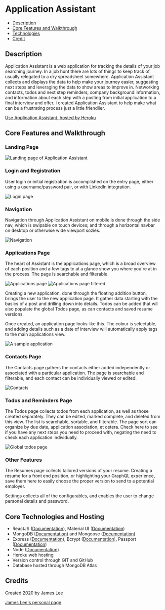 # Application Assistant

- [Description](#description)
- [Core Features and Walkthrough](#Core-Features-and-Walkthrough) 
- [Technologies](#Core-Technologies-and-Hosting) 
- [Credit](#credits) 



## Description

Application Assistant is a web application for tracking the details of your job searching journey.  In a job hunt there are lots of things to keep track of, usually relegated to a dry spreadsheet somewhere.  Application Assistant collects and displays the data to help make your journey easier, suggesting next steps and leveraging the data to show areas to improve in.  Networking contacts, todos and next step reminders, company background information, and information about each step with a posting from initial application to a final interview and offer.  I created Application Assistant to help make what can be a frustrating process just a little friendlier.


[Use Application Assistant, hosted by Heroku](https://applicationassistant.herokuapp.com)



## Core Features and Walkthrough

### Landing Page

![Landing page of Application Assistant](./ReadmeAssets/mobile-splash.jpg)



### Login and Registration

User login or initial registration is accomplished on the entry page, either using a username/password pair, or with LinkedIn integration.

![Login page](./ReadmeAssets/mobile-login.jpg)



### Navigation

Navigation through Application Assistant on mobile is done through the side nav, which is swipable on touch devices; and through a horizontal navbar on desktop or otherwise wide viewport sozies.

![Navigation](./ReadmeAssets/mobile-nav.jpg)



### Applications Page

The heart of Assistant is the applications page, which is a broad overview of each position and a few tags to at a glance show you where you're at in the process.  The page is searchable and filterable.

![Applications page](./ReadmeAssets/mobile-applications.jpg)
![Applications page filtered](./ReadmeAssets/mobile-filteredapplications.jpg)


Creating a new application, done through the floating addition button, brings the user to the new application page.  It gather data starting with the basics of a post and drilling down into details.  Todos can be added that will also populate the global Todos page, as can contacts and saved resume versions.

Once created, an application page looks like this.  The colour is selectable, and adding details such as a date of interview will automatically apply tags to the main applications view.

![A sample application](./ReadmeAssets/mobile-application.jpg)



### Contacts Page

The Contacts page gathers the contacts either added independently or associated with a particular application.  The page is searchable and filterable, and each contact can be individually viewed or edited.

![Contacts](./ReadmeAssets/mobile-contacts.jpg)



### Todos and Reminders Page

The Todos page collects todos from each application, as well as those created separately.  They can be edited, marked complete, and deleted from this view.  The list is searchable, sortable, and filterable.  The page sort can organize by due date, application association, et cetera.  Check here to see if you have any next steps you need to proceed with, negating the need to check each application individually.

![Global todos page](./ReadmeAssets/mobile-todos.jpg)



### Other Features

The Resumes page collects tailored versions of your resume.  Creating a resume for a front end position, or highlighting your GraphQL experience, save them here to easily choose the proper version to send to a potential employer.

Settings collects all of the configurables, and enables the user to change personal details and password.



## Core Technologies and Hosting

 - ReactJS ([Documentation](https://reactjs.org/docs/getting-started.html)), Material UI ([Documentation](https://material-ui.com/))
 - MongoDB ([Documentation](https://docs.mongodb.com/)) and Mongoose ([Documentation](https://mongoosejs.com/docs/api.html))
 - Express ([Documentation](https://expressjs.com/en/api.html)), Bcrypt ([Documentation](https://www.npmjs.com/package/bcrypt)), Passport ([Documentation](https://www.npmjs.com/package/passport))
 - Node ([Documentation](https://nodejs.org/en/docs/))
 - Heroku web hosting
 - Version control through GIT and GitHub
 - Database hosted through MongoDB Atlas



## Credits

Created 2020 by James Lee

[James Lee's personal page](https://jamesdeveloping.ca)